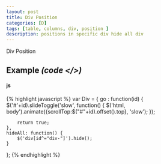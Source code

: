 ```yaml
---
layout: post
title: Div Position
categories: [D]
tags: [table, columns, div, position ]
description: positions in specific div hide all div
---
```


Div Position

## Example <i>(code </>)</i>

#### js

{% highlight javascript %}
var Div = {
	go : function(id) {
		$('#'+id).slideToggle('slow', function() {
    			$('html, body').animate({scrollTop:$("#"+id).offset().top}, 'slow');
		});

		return true;
	},
	hideAll: function() {
		$('div[id^="div-"]').hide();
	}
};
{% endhighlight %}
